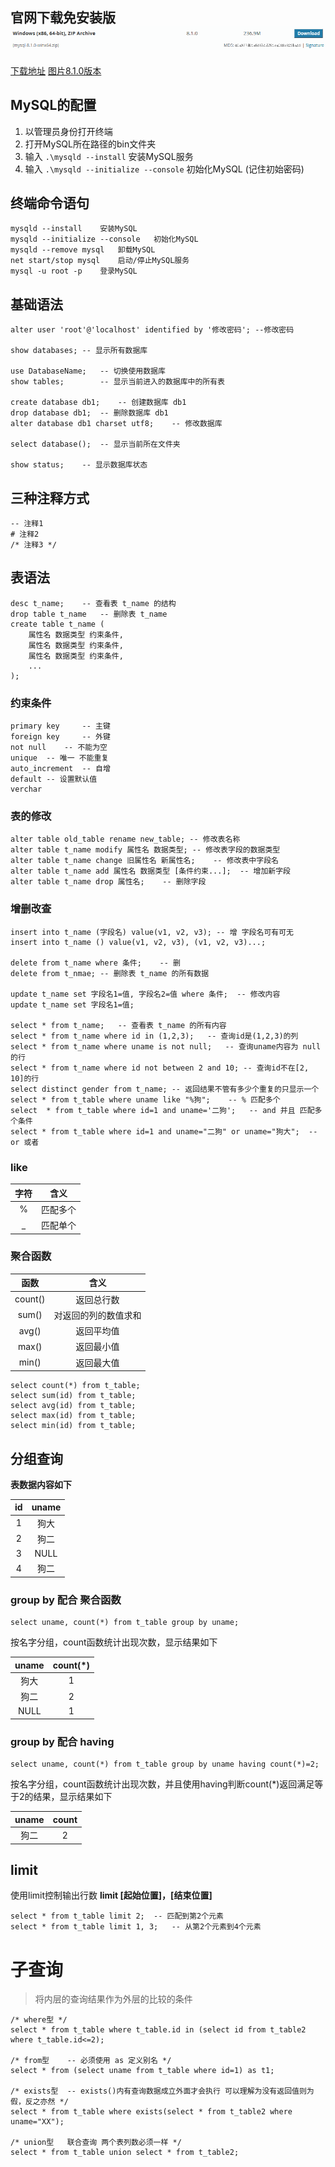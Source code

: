 ## 官网下载免安装版<img src=".\img\1.png">

[下载地址](https://dev.mysql.com/downloads/mysql/)	[图片8.1.0版本](https://cdn.mysql.com//Downloads/MySQL-8.1/mysql-8.1.0-winx64.zip)



## MySQL的配置

1. 以管理员身份打开终端
2. 打开MySQL所在路径的bin文件夹
3. 输入 `.\mysqld --install`  安装MySQL服务
4. 输入 `.\mysqld --initialize --console` 初始化MySQL (记住初始密码)



## 终端命令语句

```
mysqld --install	安装MySQL
mysqld --initialize --console	初始化MySQL
mysqld --remove mysql	卸载MySQL
net start/stop mysql	启动/停止MySQL服务
mysql -u root -p	登录MySQL
```



## 基础语法

```mysql
alter user 'root'@'localhost' identified by '修改密码';	--修改密码

show databases;	-- 显示所有数据库

use DatabaseName;	-- 切换使用数据库
show tables;		-- 显示当前进入的数据库中的所有表

create database db1;	-- 创建数据库 db1
drop database db1;	-- 删除数据库 db1
alter database db1 charset utf8;	-- 修改数据库

select database();	-- 显示当前所在文件夹

show status;	-- 显示数据库状态
```



## 三种注释方式

```mysql
-- 注释1
# 注释2
/* 注释3 */
```



## 表语法

```mysql
desc t_name;	-- 查看表 t_name 的结构
drop table t_name	-- 删除表 t_name 
create table t_name (
    属性名 数据类型 约束条件,
    属性名 数据类型 约束条件,
    属性名 数据类型 约束条件,
    ...
);
```



### 约束条件

```mysql
primary key		-- 主键
foreign key		-- 外键
not null	-- 不能为空
unique	-- 唯一 不能重复
auto_increment	-- 自增
default	-- 设置默认值
verchar
```



### 表的修改

```mysql
alter table old_table rename new_table;	-- 修改表名称
alter table t_name modify 属性名 数据类型;	-- 修改表字段的数据类型
alter table t_name change 旧属性名 新属性名;	-- 修改表中字段名
alter table t_name add 属性名 数据类型 [条件约束...];	-- 增加新字段
alter table t_name drop 属性名;	-- 删除字段
```



### 增删改查

```mysql
insert into t_name (字段名) value(v1, v2, v3);	-- 增 字段名可有可无
insert into t_name () value(v1, v2, v3), (v1, v2, v3)...;

delete from t_name where 条件;	-- 删
delete from t_nmae;	-- 删除表 t_name 的所有数据

update t_name set 字段名1=值, 字段名2=值 where 条件;	-- 修改内容
update t_name set 字段名1=值;

select * from t_name;	-- 查看表 t_name 的所有内容
select * from t_name where id in (1,2,3);	-- 查询id是(1,2,3)的列
select * from t_name where uname is not null;	-- 查询uname内容为 null 的行
select * from t_name where id not between 2 and 10;	-- 查询id不在[2, 10]的行
select distinct gender from t_name;	-- 返回结果不管有多少个重复的只显示一个
select * from t_table where uname like "%狗";	-- % 匹配多个
select  * from t_table where id=1 and uname='二狗';	-- and 并且 匹配多个条件
select * from t_table where id=1 and uname="二狗" or uname="狗大";	-- or 或者
```



### like

| 字符 |   含义   |
| :--: | :------: |
|  %   | 匹配多个 |
|  _   | 匹配单个 |

### 聚合函数

|  函数   |         含义         |
| :-----: | :------------------: |
| count() |      返回总行数      |
|  sum()  | 对返回的列的数值求和 |
|  avg()  |      返回平均值      |
|  max()  |      返回最小值      |
|  min()  |      返回最大值      |

```mysql
select count(*) from t_table;
select sum(id) from t_table;
select avg(id) from t_table;
select max(id) from t_table;
select min(id) from t_table;
```



## 分组查询 

**表数据内容如下**

|  id  | uname |
| :--: | :---: |
|  1   | 狗大  |
|  2   | 狗二  |
|  3   | NULL  |
|  4   | 狗二  |

### group by 配合 聚合函数

```mysql
select uname, count(*) from t_table group by uname;
```

按名字分组，count函数统计出现次数，显示结果如下

| uname | count(*) |
| :---: | :------: |
| 狗大  |    1     |
| 狗二  |    2     |
| NULL  |    1     |



### group by 配合 having

```mysql
select uname, count(*) from t_table group by uname having count(*)=2;
```

按名字分组，count函数统计出现次数，并且使用having判断count(*)返回满足等于2的结果，显示结果如下

| uname | count |
| :---: | :---: |
| 狗二  |   2   |

## limit

使用limit控制输出行数 **limit [起始位置]，[结束位置]**

```mysql
select * from t_table limit 2;	-- 匹配到第2个元素
select * from t_table limit 1, 3;	-- 从第2个元素到4个元素
```





# 子查询

> 将内层的查询结果作为外层的比较的条件

```mysql
/* where型 */
select * from t_table where t_table.id in (select id from t_table2 where t_table.id<=2);

/* from型	-- 必须使用 as 定义别名 */
select * from (select uname from t_table where id=1) as t1;

/* exists型	-- exists()内有查询数据成立外面才会执行 可以理解为没有返回值则为假，反之亦然 */
select * from t_table where exists(select * from t_table2 where uname="XX");

/* union型	联合查询 两个表列数必须一样 */
select * from t_table union select * from t_table2;
```

